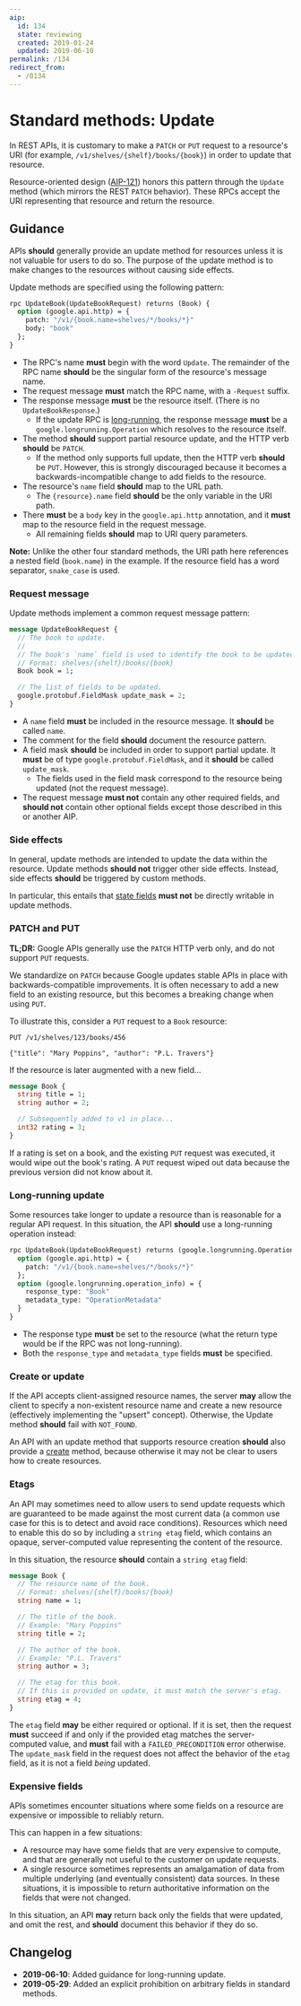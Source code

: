 ```yaml
---
aip:
  id: 134
  state: reviewing
  created: 2019-01-24
  updated: 2019-06-10
permalink: /134
redirect_from:
  - /0134
---
```


# Standard methods: Update

In REST APIs, it is customary to make a `PATCH` or `PUT` request to a
resource's URI (for example, `/v1/shelves/{shelf}/books/{book}`) in order to
update that resource.

Resource-oriented design ([AIP-121][]) honors this pattern through the `Update`
method (which mirrors the REST `PATCH` behavior). These RPCs accept the URI
representing that resource and return the resource.

## Guidance

APIs **should** generally provide an update method for resources unless it is
not valuable for users to do so. The purpose of the update method is to make
changes to the resources without causing side effects.

Update methods are specified using the following pattern:

```proto
rpc UpdateBook(UpdateBookRequest) returns (Book) {
  option (google.api.http) = {
    patch: "/v1/{book.name=shelves/*/books/*}"
    body: "book"
  };
}
```

- The RPC's name **must** begin with the word `Update`. The remainder of the
  RPC name **should** be the singular form of the resource's message name.
- The request message **must** match the RPC name, with a `-Request` suffix.
- The response message **must** be the resource itself. (There is no
  `UpdateBookResponse`.)
  - If the update RPC is [long-running](#long-running-update), the response
    message **must** be a `google.longrunning.Operation` which resolves to the
    resource itself.
- The method **should** support partial resource update, and the HTTP verb
  **should** be `PATCH`.
  - If the method only supports full update, then the HTTP verb **should** be
    `PUT`. However, this is strongly discouraged because it becomes a
    backwards-incompatible change to add fields to the resource.
- The resource's `name` field **should** map to the URL path.
  - The `{resource}.name` field **should** be the only variable in the URI
    path.
- There **must** be a `body` key in the `google.api.http` annotation, and it
  **must** map to the resource field in the request message.
  - All remaining fields **should** map to URI query parameters.

**Note:** Unlike the other four standard methods, the URI path here references
a nested field (`book.name`) in the example. If the resource field has a word
separator, `snake_case` is used.

### Request message

Update methods implement a common request message pattern:

```proto
message UpdateBookRequest {
  // The book to update.
  //
  // The book's `name` field is used to identify the book to be updated.
  // Format: shelves/{shelf}/books/{book}
  Book book = 1;

  // The list of fields to be updated.
  google.protobuf.FieldMask update_mask = 2;
}
```

- A `name` field **must** be included in the resource message. It **should** be
  called `name`.
- The comment for the field **should** document the resource pattern.
- A field mask **should** be included in order to support partial update. It
  **must** be of type `google.protobuf.FieldMask`, and it **should** be called
  `update_mask`.
  - The fields used in the field mask correspond to the resource being updated
    (not the request message).
- The request message **must not** contain any other required fields, and
  **should not** contain other optional fields except those described in this
  or another AIP.

### Side effects

In general, update methods are intended to update the data within the resource.
Update methods **should not** trigger other side effects. Instead, side effects
**should** be triggered by custom methods.

In particular, this entails that [state fields][] **must not** be directly
writable in update methods.

### PATCH and PUT

**TL;DR:** Google APIs generally use the `PATCH` HTTP verb only, and do not
support `PUT` requests.

We standardize on `PATCH` because Google updates stable APIs in place with
backwards-compatible improvements. It is often necessary to add a new field to
an existing resource, but this becomes a breaking change when using `PUT`.

To illustrate this, consider a `PUT` request to a `Book` resource:

    PUT /v1/shelves/123/books/456

    {"title": "Mary Poppins", "author": "P.L. Travers"}

If the resource is later augmented with a new field...

```proto
message Book {
  string title = 1;
  string author = 2;

  // Subsequently added to v1 in place...
  int32 rating = 3;
}
```

If a rating is set on a book, and the existing `PUT` request was executed, it
would wipe out the book's rating. A `PUT` request wiped out data because the
previous version did not know about it.

### Long-running update

Some resources take longer to update a resource than is reasonable for a
regular API request. In this situation, the API **should** use a long-running
operation instead:

```proto
rpc UpdateBook(UpdateBookRequest) returns (google.longrunning.Operation) {
  option (google.api.http) = {
    patch: "/v1/{book.name=shelves/*/books/*}"
  };
  option (google.longrunning.operation_info) = {
    response_type: "Book"
    metadata_type: "OperationMetadata"
  }
}
```

- The response type **must** be set to the resource (what the return type would
  be if the RPC was not long-running).
- Both the `response_type` and `metadata_type` fields **must** be specified.

### Create or update

If the API accepts client-assigned resource names, the server **may** allow the
client to specify a non-existent resource name and create a new resource
(effectively implementing the "upsert" concept). Otherwise, the Update method
**should** fail with `NOT_FOUND`.

An API with an update method that supports resource creation **should** also
provide a [create][] method, because otherwise it may not be clear to users how
to create resources.

### Etags

An API may sometimes need to allow users to send update requests which are
guaranteed to be made against the most current data (a common use case for this
is to detect and avoid race conditions). Resources which need to enable this do
so by including a `string etag` field, which contains an opaque,
server-computed value representing the content of the resource.

In this situation, the resource **should** contain a `string etag` field:

```proto
message Book {
  // The resource name of the book.
  // Format: shelves/{shelf}/books/{book}
  string name = 1;

  // The title of the book.
  // Example: "Mary Poppins"
  string title = 2;

  // The author of the book.
  // Example: "P.L. Travers"
  string author = 3;

  // The etag for this book.
  // If this is provided on update, it must match the server's etag.
  string etag = 4;
}
```

The `etag` field **may** be either required or optional. If it is set, then the
request **must** succeed if and only if the provided etag matches the
server-computed value, and **must** fail with a `FAILED_PRECONDITION` error
otherwise. The `update_mask` field in the request does not affect the behavior
of the `etag` field, as it is not a field _being_ updated.

### Expensive fields

APIs sometimes encounter situations where some fields on a resource are
expensive or impossible to reliably return.

This can happen in a few situations:

- A resource may have some fields that are very expensive to compute, and that
  are generally not useful to the customer on update requests.
- A single resource sometimes represents an amalgamation of data from multiple
  underlying (and eventually consistent) data sources. In these situations, it
  is impossible to return authoritative information on the fields that were not
  changed.

In this situation, an API **may** return back only the fields that were
updated, and omit the rest, and **should** document this behavior if they do
so.

[aip-121]: ./0121.md
[create]: ./0133.md
[state fields]: ./0216.md

## Changelog

- **2019-06-10**: Added guidance for long-running update.
- **2019-05-29**: Added an explicit prohibition on arbitrary fields in standard
  methods.
